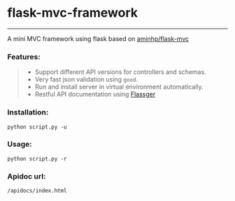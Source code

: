 # flask-mvc-framework
---------------------

A mini MVC framework using flask based on [aminhp/flask-mvc](https://github.com/AminHP/flask-mvc)



### Features:
>* Support different API versions for controllers and schemas. 
>* Very fast json validation using `good`.
>* Run and install server in virtual environment automatically.
>* Restful API documentation using [Flassger](https://github.com/rochacbruno/flasgger)


### Installation:

	python script.py -u


### Usage:

    python script.py -r


### Apidoc url:

	/apidocs/index.html


